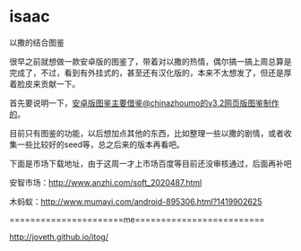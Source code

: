 isaac
=====

以撒的结合图鉴

很早之前就想做一款安卓版的图鉴了，带着对以撒的热情，偶尔搞一搞上周总算是完成了，不过，看到有外挂式的，甚至还有汉化版的，本来不太想发了，但还是厚着脸皮来贡献一下。

首先要说明一下，安卓版图鉴主要借鉴@chinazhoumo的v3.2网页版图鉴制作的。

目前只有图鉴的功能，以后想加点其他的东西，比如整理一些以撒的剧情，或者收集一些比较好的seed等，总之后来的版本再看吧。

下面是市场下载地址，由于这周一才上市场百度等目前还没审核通过，后面再补吧

安智市场：http://www.anzhi.com/soft_2020487.html

木蚂蚁：http://www.mumayi.com/android-895306.html?1419902625


======================me=========================

http://joveth.github.io/itog/
